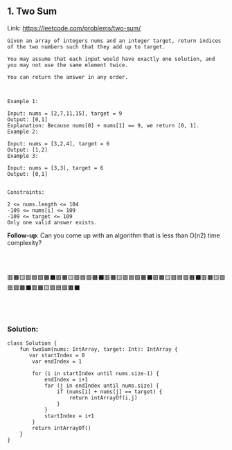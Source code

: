 ## 1. Two Sum

   Link: https://leetcode.com/problems/two-sum/

    Given an array of integers nums and an integer target, return indices of the two numbers such that they add up to target.

    You may assume that each input would have exactly one solution, and you may not use the same element twice.

    You can return the answer in any order.



    Example 1:

    Input: nums = [2,7,11,15], target = 9
    Output: [0,1]
    Explanation: Because nums[0] + nums[1] == 9, we return [0, 1].
    Example 2:

    Input: nums = [3,2,4], target = 6
    Output: [1,2]
    Example 3:

    Input: nums = [3,3], target = 6
    Output: [0,1]


    Constraints:

    2 <= nums.length <= 104
    -109 <= nums[i] <= 109
    -109 <= target <= 109
    Only one valid answer exists.


   **Follow-up**: Can you come up with an algorithm that is less than O(n2) time complexity?

\
&nbsp;

🟥🟧🟨🟩🟦🟪🟫⬛🟥🟧🟨🟩🟦🟪🟫⬛🟥🟧🟨🟩🟦🟪🟫⬛🟥🟧🟨🟩🟦🟪🟫⬛🟥🟧🟨🟩🟦🟪🟫⬛🟥🟧🟨🟩🟦🟪🟫⬛

\
&nbsp;

### Solution:

    class Solution {
        fun twoSum(nums: IntArray, target: Int): IntArray {
           var startIndex = 0
            var endIndex = 1

            for (i in startIndex until nums.size-1) {
                endIndex = i+1
                for (j in endIndex until nums.size) {
                    if (nums[i] + nums[j] == target) {
                        return intArrayOf(i,j)
                    }
                }
                startIndex = i+1
            }
            return intArrayOf()
        }
    }
